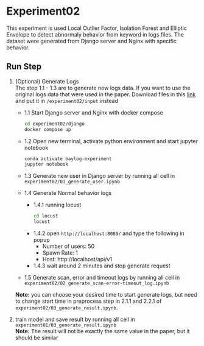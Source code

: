 # Experiment02
This experiment is used Local Outlier Factor, Isolation Forest and Elliptic Envelope to detect abnormaly behavior from keyword in logs files. The dataset were generated from Django server and Nginx with specific behavior.

## Run Step
1. (Optional) Generate Logs     
    The step 1.1 - 1.3 are to generate new logs data. If you want to use the original logs data that were used in the paper. Download files in this [link](https://drive.google.com/drive/u/1/folders/1xQiKw7zyx631wHvuxHRfsuO1yG1DiRP5) and put it in `/experiment02/input` instead   
  
    - 1.1 Start Django server and Nginx with docker compose 
        ```sh
        cd experiment02/django
        docker compose up
        ```

    - 1.2 Open new terminal, activate python environment and start jupyter notebook
        ```sh
        conda activate baylog-experiment
        jupyter notebook
        ```
    - 1.3 Generate new user in Django server by running all cell in `experiment02/01_generate_user.ipynb`
    - 1.4 Generate Normal behavior logs 
        - 1.4.1 running locust
            ```sh
            cd locust
            locust
            ```
        - 1.4.2 open `http://localhost:8089/` and type the following in popup
            - Number of users: 50
            - Spawn Rate: 1
            - Host: http://localhost/api/v1
        - 1.4.3 wait around 2 minutes and stop generate request
    - 1.5 Generate scan, error and timeout logs by running all cell in `experiment02/02_generate_scan-error-timeout_log.ipynb`   

    **Note:** you can choose your desired time to start generate logs, but need to change start time in preprocess step in 2.1.1 and 2.2.1 of `experiment02/03_generate_result.ipynb`.


2. train model and save result by running all cell in `experiment01/03_generate_result.ipynb`  
    **Note:** The result will not be exactly the same value in the paper, but it should be similar
